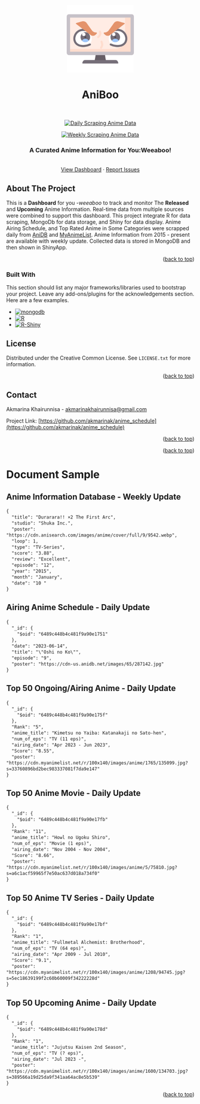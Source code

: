 <a name="readme-top"></a>

<!-- PROJECT LOGO -->
<br />
<div align="center">
  <a href="https://github.com/othneildrew/Best-README-Template">
    <img src="images/anime.png" alt="Logo" width="180">
  </a>

  <h1 align="center">AniBoo</h1>
  <br />
  
  [![Daily Scraping Anime Data](https://github.com/akmarinak/anime_schedule/actions/workflows/daily_scrape.yml/badge.svg)](https://github.com/akmarinak/anime_schedule/actions/workflows/daily_scrape.yml)
  
  [![Weekly Scraping Anime Data](https://github.com/akmarinak/anime_schedule/actions/workflows/weekly_scrape.yml/badge.svg)](https://github.com/akmarinak/anime_schedule/actions/workflows/weekly_scrape.yml)
  
  <h3 align="center">A Curated Anime Information for You:Weeaboo!</h3>

  <p align="center">
    <br />
    <a href="https://github.com/akmarinak/anime_schedule/issues">View Dashboard</a>
    ·
    <a href="https://github.com/akmarinak/anime_schedule/issues">Report Issues</a>
    <br />
  </p>
</div>


## About The Project
This is a **Dashboard** for you -_weeaboo_ to track and monitor The **Released** and **Upcoming** Anime Information. Real-time data from multiple sources were combined to support this dashboard.
This project integrate R for data scraping, MongoDb for data storage, and Shiny for data display. 
Anime Airing Schedule, and Top Rated Anime in Some Categories were scrapped daily from [AniDB](https://anidb.net/anime/schedule) and [MyAnimeList](https://myanimelist.net). Anime Information from 2015 - present are available with weekly update. Collected data is stored in MongoDB and then shown in ShinyApp.

<p align="right">(<a href="#readme-top">back to top</a>)</p>



### Built With

This section should list any major frameworks/libraries used to bootstrap your project. Leave any add-ons/plugins for the acknowledgements section. Here are a few examples.

* [![mongodb][mongodb-shield]][mongodb-url]
* [![R][r-shield]][r-url]
* [![R-Shiny][shiny-shield]][shiny-url]



<!-- LICENSE -->
## License

Distributed under the Creative Common License. See `LICENSE.txt` for more information.

<p align="right">(<a href="#readme-top">back to top</a>)</p>



<!-- CONTACT -->
## Contact

Akmarina Khairunnisa - akmarinakhairunnisa@gmail.com

Project Link: [https://github.com/akmarinak/anime_schedule](https://github.com/akmarinak/anime_schedule)

<p align="right">(<a href="#readme-top">back to top</a>)</p>




<p align="right">(<a href="#readme-top">back to top</a>)</p>


# Document Sample

## Anime Information Database - Weekly Update

```
{
  "title": "Durarara!! ×2 The First Arc",
  "studio": "Shuka Inc.",
  "poster": "https://cdn.anisearch.com/images/anime/cover/full/9/9542.webp",
  "loop": 1,
  "type": "TV-Series",
  "score": "3.88",
  "review": "Excellent",
  "episode": "12",
  "year": "2015",
  "month": "January",
  "date": "10 "
}
```

## Airing Anime Schedule - Daily Update

```
{
  "_id": {
    "$oid": "6489c448b4c481f9a90e1751"
  },
  "date": "2023-06-14",
  "title": "\"Oshi no Ko\"",
  "episode": "9",
  "poster": "https://cdn-us.anidb.net/images/65/287142.jpg"
}
```
## Top 50 Ongoing/Airing Anime - Daily Update
```
{
  "_id": {
    "$oid": "6489c448b4c481f9a90e175f"
  },
  "Rank": "5",
  "anime_title": "Kimetsu no Yaiba: Katanakaji no Sato-hen",
  "num_of_eps": "TV (11 eps)",
  "airing_date": "Apr 2023 - Jun 2023",
  "Score": "8.55",
  "poster": "https://cdn.myanimelist.net/r/100x140/images/anime/1765/135099.jpg?s=33760896bd2bec983337081f7da9e147"
}
```

## Top 50 Anime Movie - Daily Update
```
{
  "_id": {
    "$oid": "6489c448b4c481f9a90e17fb"
  },
  "Rank": "11",
  "anime_title": "Howl no Ugoku Shiro",
  "num_of_eps": "Movie (1 eps)",
  "airing_date": "Nov 2004 - Nov 2004",
  "Score": "8.66",
  "poster": "https://cdn.myanimelist.net/r/100x140/images/anime/5/75810.jpg?s=a6c1acf59965f7e50ac637d018a734f0"
}
```

## Top 50 Anime TV Series - Daily Update
```
{
  "_id": {
    "$oid": "6489c448b4c481f9a90e17bf"
  },
  "Rank": "1",
  "anime_title": "Fullmetal Alchemist: Brotherhood",
  "num_of_eps": "TV (64 eps)",
  "airing_date": "Apr 2009 - Jul 2010",
  "Score": "9.1",
  "poster": "https://cdn.myanimelist.net/r/100x140/images/anime/1208/94745.jpg?s=5ec18639199f2c60b60009f34222228d"
}
```

## Top 50 Upcoming Anime - Daily Update
```
{
  "_id": {
    "$oid": "6489c448b4c481f9a90e178d"
  },
  "Rank": "1",
  "anime_title": "Jujutsu Kaisen 2nd Season",
  "num_of_eps": "TV (? eps)",
  "airing_date": "Jul 2023 -",
  "poster": "https://cdn.myanimelist.net/r/100x140/images/anime/1600/134703.jpg?s=389566a19d25da9f341aa64ac8e5b539"
}
```

<p align="right">(<a href="#readme-top">back to top</a>)</p>

<!-- MARKDOWN LINKS & IMAGES -->
[mongodb-shield]: https://img.shields.io/badge/-MongoDB-47A248?logo=mongodb&logoColor=white&style=plastic
[mongodb-url]: https://www.mongodb.com
[r-shield]: https://img.shields.io/badge/--276DC3?logo=r&logoColor=white&style=plastic
[r-url]: https://www.r-project.org
[shiny-shield]: https://img.shields.io/badge/-R%20Shiny-87CEFA?logo=rshiny&logoColor=White&style=plasti
[shiny-url]: https://www.shinyapps.io
